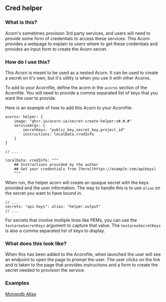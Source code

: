 ## Cred helper

### What is this?

Acorn's sometimes provision 3rd party services, and users will need to provide some form of credentials to access these services. This Acorn provides a webpage to explain to users where to get these credentials and provides an input form to create the Acorn secret.

### How do I use this?

This Acorn is meant to be used as a nested Acorn. It can be used to create a secret on it's own, but it's utility is when you use it with other Acorns.

To add to your Acornfile, define the acorn in the `acorns` section of the Acornfile. You will need to provide a comma separated list of keys that you want the user to provide.

Here is an example of how to add this Acorn to your Acornfile:

```cue
acorns: helper: {
    image: "ghcr.io/acorn-io/secret-create-helper:v#.#.#"
    serviceArgs: {
        secretKeys: "public_key,secret_key,project_id"
        instructions: localData.credInfo
    }
}

// ...

localData: credInfo: """
    ## Instructions provided by the author
    ## Get your credentials from [here](https://example.com/apikeys)
    """
```

When run, the helper acorn will create an opaque secret with the keys provided and the user information. The way to handle this is to use `alias` on the secret you want to have bound in.

```cue
// ...
secrets: "api-keys": alias: "helper.output"
// ...
```

For secrets that involve multiple lines like PEMs, you can use the `textareaSecretKeys` argument to capture that value. The `textareaSecretKeys` is also a comma separated list of keys to display.

### What does this look like?

When this has been added to the Acornfile, when launched the user will see an endpoint to open the page to prompt the user. The user clicks on the link and is taken to the page that provides instructions and a form to create the secret needed to provision the service.

### Examples

[Mongodb Atlas](https://github.com/acorn-io/mongodb-atlas)
